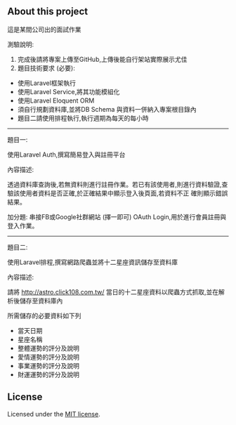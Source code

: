 ## About this project

這是某間公司出的面試作業

測驗說明:
1. 完成後請將專案上傳至GitHub,上傳後能自行架站實際展示尤佳
2. 題目技術要求 (必要):
- 使用Laravel框架執行
- 使用Laravel Service,將其功能模組化
- 使用Laravel Eloquent ORM
- 須自行規劃資料庫,並將DB Schema 與資料一併納入專案根目錄內
- 題目二請使用排程執行,執行週期為每天的每小時

---

題目一:

使用Laravel Auth,撰寫簡易登入與註冊平台

內容描述:

透過資料庫查詢後,若無資料則進行註冊作業。若已有該使用者,則進行資料驗證,查驗該使用者資料是否正確,於正確結果中顯示登入後頁面,若資料不正
確則顯示錯誤結果。

加分題:
串接FB或Google社群網站 (擇一即可) OAuth Login,用於進行會員註冊與登入作業。

---

題目二:

使用Laravel排程,撰寫網路爬蟲並將十二星座資訊儲存至資料庫

內容描述:

請將 http://astro.click108.com.tw/
當日的十二星座資料以爬蟲方式抓取,並在解析後儲存至資料庫內

所需儲存的必要資料如下列
- 當天日期
- 星座名稱
- 整體運勢的評分及說明
- 愛情運勢的評分及說明
- 事業運勢的評分及說明
- 財運運勢的評分及說明

## License

Licensed under the [MIT license](https://opensource.org/licenses/MIT).
